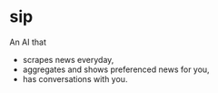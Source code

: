 # sip
An AI that 
- scrapes news everyday,
- aggregates and shows preferenced news for you,
- has conversations with you.
